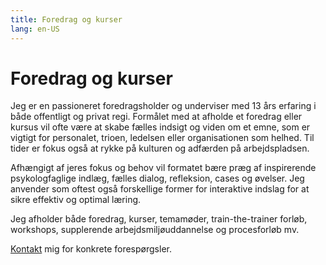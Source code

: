 ```yaml
---
title: Foredrag og kurser
lang: en-US
---
```


# Foredrag og kurser

Jeg er en passioneret foredragsholder og underviser med 13 års erfaring i både offentligt og privat regi. Formålet med at afholde et foredrag eller kursus vil ofte være at skabe fælles indsigt og viden om et emne, som er vigtigt for personalet, trioen, ledelsen eller organisationen som helhed. Til tider er fokus også at rykke på kulturen og adfærden på arbejdspladsen.

Afhængigt af jeres fokus og behov vil formatet bære præg af inspirerende psykologfaglige indlæg, fælles dialog, refleksion, cases og øvelser. Jeg anvender som oftest også forskellige former for interaktive indslag for at sikre effektiv og optimal læring.

Jeg afholder både foredrag, kurser, temamøder, train-the-trainer forløb, workshops, supplerende arbejdsmiljøuddannelse og procesforløb mv. 

[Kontakt](/kontakt.html) mig for konkrete forespørgsler.
